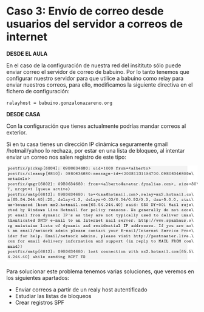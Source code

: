 # Caso 3: Envío de correo desde usuarios del servidor a correos de internet


**DESDE EL AULA**

En el caso de la configuración de nuestra red del insitituto sólo puede enviar correo el servidor de correo de babuino. Por lo tanto tenemos que configurar nuestro servidor para que utilice a babuino como relay para enviar nuestros correos, para ello, modificamos la siguiente directiva en el fichero de configuración:

	ralayhost = babuino.gonzalonazareno.org

**DESDE CASA**

Con la configuración que tienes actualmente podrías mandar correos al exterior.

Si en tu casa tienes un dirección IP dinámica seguramente gmail /hotmail/yahoo lo rechaza, por estar en una lista de bloqueo, al intentar enviar un correo nos salen registro de este tipo:

![postfix6](img/postfix4.jpg)

Para solucionar este problema tenemos varias soluciones, que veremos en los siguientes apartados:

* Enviar correos a partir de un realy host autentificado
* Estudiar las listas de bloqueos
* Crear registros SPF
